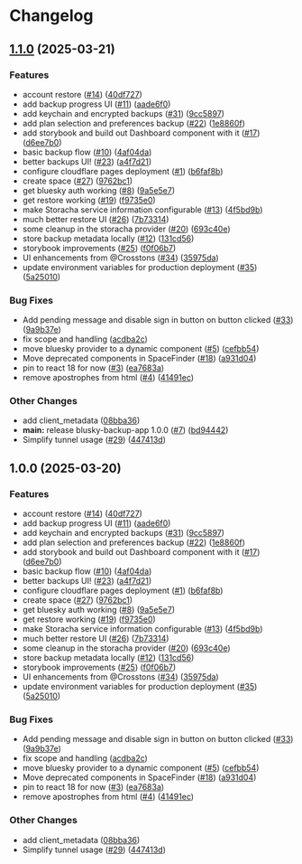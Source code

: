 # Changelog

## [1.1.0](https://github.com/Crosstons/bluesky-backup-webapp/compare/blusky-backup-app-v1.0.0...blusky-backup-app-v1.1.0) (2025-03-21)


### Features

* account restore ([#14](https://github.com/Crosstons/bluesky-backup-webapp/issues/14)) ([40df727](https://github.com/Crosstons/bluesky-backup-webapp/commit/40df72733d656d36b2a8a01a25a7ab922d724cbd))
* add backup progress UI ([#11](https://github.com/Crosstons/bluesky-backup-webapp/issues/11)) ([aade6f0](https://github.com/Crosstons/bluesky-backup-webapp/commit/aade6f0813afc53e4fbffa18029b55c3e6bda377))
* add keychain and encrypted backups ([#31](https://github.com/Crosstons/bluesky-backup-webapp/issues/31)) ([9cc5897](https://github.com/Crosstons/bluesky-backup-webapp/commit/9cc58975321834651277af54444471300672c57c))
* add plan selection and preferences backup ([#22](https://github.com/Crosstons/bluesky-backup-webapp/issues/22)) ([1e8860f](https://github.com/Crosstons/bluesky-backup-webapp/commit/1e8860ff1fa0a792a018cff1610363c0fd5e7ae6))
* add storybook and build out Dashboard component with it ([#17](https://github.com/Crosstons/bluesky-backup-webapp/issues/17)) ([d6ee7b0](https://github.com/Crosstons/bluesky-backup-webapp/commit/d6ee7b073681f0e1697ff4f985419d76e4834bb0))
* basic backup flow ([#10](https://github.com/Crosstons/bluesky-backup-webapp/issues/10)) ([4af04da](https://github.com/Crosstons/bluesky-backup-webapp/commit/4af04dae8a46237ed1d6f5151ac8cd70cf7efd9c))
* better backups UI! ([#23](https://github.com/Crosstons/bluesky-backup-webapp/issues/23)) ([a4f7d21](https://github.com/Crosstons/bluesky-backup-webapp/commit/a4f7d21431ddfa793faae5eb25cfb0c896460a04))
* configure cloudflare pages deployment ([#1](https://github.com/Crosstons/bluesky-backup-webapp/issues/1)) ([b6faf8b](https://github.com/Crosstons/bluesky-backup-webapp/commit/b6faf8b652dadd4c3ebed4db76f2fce2fd24b17a))
* create space ([#27](https://github.com/Crosstons/bluesky-backup-webapp/issues/27)) ([9762bc1](https://github.com/Crosstons/bluesky-backup-webapp/commit/9762bc16cfb5c94a1d375315a6067f44246d125f))
* get bluesky auth working ([#8](https://github.com/Crosstons/bluesky-backup-webapp/issues/8)) ([9a5e5e7](https://github.com/Crosstons/bluesky-backup-webapp/commit/9a5e5e727fb7ee698fc0ca37432541146a1bc31a))
* get restore working ([#19](https://github.com/Crosstons/bluesky-backup-webapp/issues/19)) ([f9735e0](https://github.com/Crosstons/bluesky-backup-webapp/commit/f9735e07491753ba4b7cbee5375781184b21f642))
* make Storacha service information configurable ([#13](https://github.com/Crosstons/bluesky-backup-webapp/issues/13)) ([4f5bd9b](https://github.com/Crosstons/bluesky-backup-webapp/commit/4f5bd9b11be71c29ee578c0d4c8364997d8bf67f))
* much better restore UI ([#26](https://github.com/Crosstons/bluesky-backup-webapp/issues/26)) ([7b73314](https://github.com/Crosstons/bluesky-backup-webapp/commit/7b73314093b93782fe4563460d7882de8526a522))
* some cleanup in the storacha provider ([#20](https://github.com/Crosstons/bluesky-backup-webapp/issues/20)) ([693c40e](https://github.com/Crosstons/bluesky-backup-webapp/commit/693c40ea4b837e30a99f00a760f2a8f1f55cc588))
* store backup metadata locally ([#12](https://github.com/Crosstons/bluesky-backup-webapp/issues/12)) ([131cd56](https://github.com/Crosstons/bluesky-backup-webapp/commit/131cd566a28b930dd6cf59e78df68c0740b9e124))
* storybook improvements ([#25](https://github.com/Crosstons/bluesky-backup-webapp/issues/25)) ([f0f06b7](https://github.com/Crosstons/bluesky-backup-webapp/commit/f0f06b78854d14dbe294c1c46e1312855c002d0b))
* UI enhancements from @Crosstons ([#34](https://github.com/Crosstons/bluesky-backup-webapp/issues/34)) ([35975da](https://github.com/Crosstons/bluesky-backup-webapp/commit/35975dab157867db603e331955647996ba16b181))
* update environment variables for production deployment ([#35](https://github.com/Crosstons/bluesky-backup-webapp/issues/35)) ([5a25010](https://github.com/Crosstons/bluesky-backup-webapp/commit/5a25010ed4edfb35d0ab6e760265e52573dc770d))


### Bug Fixes

* Add pending message and disable sign in button on button clicked ([#33](https://github.com/Crosstons/bluesky-backup-webapp/issues/33)) ([9a9b37e](https://github.com/Crosstons/bluesky-backup-webapp/commit/9a9b37e1658d1a40d20a7a1c995423500e42eed2))
* fix scope and handling ([acdba2c](https://github.com/Crosstons/bluesky-backup-webapp/commit/acdba2c2e2d047c5b2fe3a22a449899da08899f5))
* move bluesky provider to a dynamic component ([#5](https://github.com/Crosstons/bluesky-backup-webapp/issues/5)) ([cefbb54](https://github.com/Crosstons/bluesky-backup-webapp/commit/cefbb547e06a78d5bba931c33a9b997bb121bf25))
* Move deprecated components in SpaceFinder ([#18](https://github.com/Crosstons/bluesky-backup-webapp/issues/18)) ([a931d04](https://github.com/Crosstons/bluesky-backup-webapp/commit/a931d04dc12e2d390c90db7baa21798d0bd9d9f2))
* pin to react 18 for now ([#3](https://github.com/Crosstons/bluesky-backup-webapp/issues/3)) ([ea7683a](https://github.com/Crosstons/bluesky-backup-webapp/commit/ea7683affbb80a232c66ea1ad97b3430c0d7bbff))
* remove apostrophes from html ([#4](https://github.com/Crosstons/bluesky-backup-webapp/issues/4)) ([41491ec](https://github.com/Crosstons/bluesky-backup-webapp/commit/41491ec83dee894422195daf962fd376b4a3f094))


### Other Changes

* add client_metadata ([08bba36](https://github.com/Crosstons/bluesky-backup-webapp/commit/08bba362c92fea96453c72bd0f4db765c880f787))
* **main:** release blusky-backup-app 1.0.0 ([#7](https://github.com/Crosstons/bluesky-backup-webapp/issues/7)) ([bd94442](https://github.com/Crosstons/bluesky-backup-webapp/commit/bd94442250d5e770e8b690b7a7279c3770a7fa75))
* Simplify tunnel usage ([#29](https://github.com/Crosstons/bluesky-backup-webapp/issues/29)) ([447413d](https://github.com/Crosstons/bluesky-backup-webapp/commit/447413d66a7d3d08cd45f3e3df26d06a259ff782))

## 1.0.0 (2025-03-20)


### Features

* account restore ([#14](https://github.com/storacha/bluesky-backup-webapp/issues/14)) ([40df727](https://github.com/storacha/bluesky-backup-webapp/commit/40df72733d656d36b2a8a01a25a7ab922d724cbd))
* add backup progress UI ([#11](https://github.com/storacha/bluesky-backup-webapp/issues/11)) ([aade6f0](https://github.com/storacha/bluesky-backup-webapp/commit/aade6f0813afc53e4fbffa18029b55c3e6bda377))
* add keychain and encrypted backups ([#31](https://github.com/storacha/bluesky-backup-webapp/issues/31)) ([9cc5897](https://github.com/storacha/bluesky-backup-webapp/commit/9cc58975321834651277af54444471300672c57c))
* add plan selection and preferences backup ([#22](https://github.com/storacha/bluesky-backup-webapp/issues/22)) ([1e8860f](https://github.com/storacha/bluesky-backup-webapp/commit/1e8860ff1fa0a792a018cff1610363c0fd5e7ae6))
* add storybook and build out Dashboard component with it ([#17](https://github.com/storacha/bluesky-backup-webapp/issues/17)) ([d6ee7b0](https://github.com/storacha/bluesky-backup-webapp/commit/d6ee7b073681f0e1697ff4f985419d76e4834bb0))
* basic backup flow ([#10](https://github.com/storacha/bluesky-backup-webapp/issues/10)) ([4af04da](https://github.com/storacha/bluesky-backup-webapp/commit/4af04dae8a46237ed1d6f5151ac8cd70cf7efd9c))
* better backups UI! ([#23](https://github.com/storacha/bluesky-backup-webapp/issues/23)) ([a4f7d21](https://github.com/storacha/bluesky-backup-webapp/commit/a4f7d21431ddfa793faae5eb25cfb0c896460a04))
* configure cloudflare pages deployment ([#1](https://github.com/storacha/bluesky-backup-webapp/issues/1)) ([b6faf8b](https://github.com/storacha/bluesky-backup-webapp/commit/b6faf8b652dadd4c3ebed4db76f2fce2fd24b17a))
* create space ([#27](https://github.com/storacha/bluesky-backup-webapp/issues/27)) ([9762bc1](https://github.com/storacha/bluesky-backup-webapp/commit/9762bc16cfb5c94a1d375315a6067f44246d125f))
* get bluesky auth working ([#8](https://github.com/storacha/bluesky-backup-webapp/issues/8)) ([9a5e5e7](https://github.com/storacha/bluesky-backup-webapp/commit/9a5e5e727fb7ee698fc0ca37432541146a1bc31a))
* get restore working ([#19](https://github.com/storacha/bluesky-backup-webapp/issues/19)) ([f9735e0](https://github.com/storacha/bluesky-backup-webapp/commit/f9735e07491753ba4b7cbee5375781184b21f642))
* make Storacha service information configurable ([#13](https://github.com/storacha/bluesky-backup-webapp/issues/13)) ([4f5bd9b](https://github.com/storacha/bluesky-backup-webapp/commit/4f5bd9b11be71c29ee578c0d4c8364997d8bf67f))
* much better restore UI ([#26](https://github.com/storacha/bluesky-backup-webapp/issues/26)) ([7b73314](https://github.com/storacha/bluesky-backup-webapp/commit/7b73314093b93782fe4563460d7882de8526a522))
* some cleanup in the storacha provider ([#20](https://github.com/storacha/bluesky-backup-webapp/issues/20)) ([693c40e](https://github.com/storacha/bluesky-backup-webapp/commit/693c40ea4b837e30a99f00a760f2a8f1f55cc588))
* store backup metadata locally ([#12](https://github.com/storacha/bluesky-backup-webapp/issues/12)) ([131cd56](https://github.com/storacha/bluesky-backup-webapp/commit/131cd566a28b930dd6cf59e78df68c0740b9e124))
* storybook improvements ([#25](https://github.com/storacha/bluesky-backup-webapp/issues/25)) ([f0f06b7](https://github.com/storacha/bluesky-backup-webapp/commit/f0f06b78854d14dbe294c1c46e1312855c002d0b))
* UI enhancements from @Crosstons ([#34](https://github.com/storacha/bluesky-backup-webapp/issues/34)) ([35975da](https://github.com/storacha/bluesky-backup-webapp/commit/35975dab157867db603e331955647996ba16b181))
* update environment variables for production deployment ([#35](https://github.com/storacha/bluesky-backup-webapp/issues/35)) ([5a25010](https://github.com/storacha/bluesky-backup-webapp/commit/5a25010ed4edfb35d0ab6e760265e52573dc770d))


### Bug Fixes

* Add pending message and disable sign in button on button clicked ([#33](https://github.com/storacha/bluesky-backup-webapp/issues/33)) ([9a9b37e](https://github.com/storacha/bluesky-backup-webapp/commit/9a9b37e1658d1a40d20a7a1c995423500e42eed2))
* fix scope and handling ([acdba2c](https://github.com/storacha/bluesky-backup-webapp/commit/acdba2c2e2d047c5b2fe3a22a449899da08899f5))
* move bluesky provider to a dynamic component ([#5](https://github.com/storacha/bluesky-backup-webapp/issues/5)) ([cefbb54](https://github.com/storacha/bluesky-backup-webapp/commit/cefbb547e06a78d5bba931c33a9b997bb121bf25))
* Move deprecated components in SpaceFinder ([#18](https://github.com/storacha/bluesky-backup-webapp/issues/18)) ([a931d04](https://github.com/storacha/bluesky-backup-webapp/commit/a931d04dc12e2d390c90db7baa21798d0bd9d9f2))
* pin to react 18 for now ([#3](https://github.com/storacha/bluesky-backup-webapp/issues/3)) ([ea7683a](https://github.com/storacha/bluesky-backup-webapp/commit/ea7683affbb80a232c66ea1ad97b3430c0d7bbff))
* remove apostrophes from html ([#4](https://github.com/storacha/bluesky-backup-webapp/issues/4)) ([41491ec](https://github.com/storacha/bluesky-backup-webapp/commit/41491ec83dee894422195daf962fd376b4a3f094))


### Other Changes

* add client_metadata ([08bba36](https://github.com/storacha/bluesky-backup-webapp/commit/08bba362c92fea96453c72bd0f4db765c880f787))
* Simplify tunnel usage ([#29](https://github.com/storacha/bluesky-backup-webapp/issues/29)) ([447413d](https://github.com/storacha/bluesky-backup-webapp/commit/447413d66a7d3d08cd45f3e3df26d06a259ff782))

